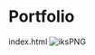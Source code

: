 # Portfolio
index.html
![iksPNG](https://user-images.githubusercontent.com/86147453/204211197-a25b6e2a-db74-458b-925f-60c272ffdc48.PNG)
